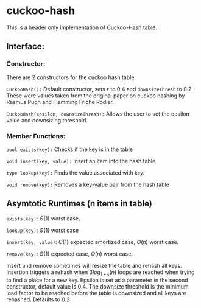 # cuckoo-hash
This is a header only implementation of Cuckoo-Hash table. 

## Interface: 

### Constructor:

There are 2 constructors for the cuckoo hash table:

`CuckooHash():` Default constructor, sets $\epsilon$ to 0.4 and `downsizeThresh` to 0.2. These were values taken from the original paper on cuckoo hashing by Rasmus Pugh and Flemming Friche Rodler.
 
`CuckooHash(epsilon, downsizeThresh):` Allows the user to set the epsilon value and downsizing threshold. 

### Member Functions:

`bool exists(key):` Checks if the key is in the table

`void insert(key, value):` Insert an item into the hash table

`type lookup(key):` Finds the value associated with `key`. 

`void remove(key):` Removes a key-value pair from the hash table

## Asymtotic Runtimes (n items in table)

`exists(key)`: $\Theta(1)$ worst case. 

`lookup(key)`: $\Theta(1)$ worst case

`insert(key, value)`: $\Theta(1)$ expected amortized case, $O(n)$ worst case. 

`remove(key)`: $\Theta(1)$ expected case, $O(n)$ worst case. 

Insert and remove sometimes will resize the table and rehash all keys. Insertion triggers a rehash when $3 log_{1+\epsilon}(n)$ loops are reached when trying to find a place for a new key. Epsilon is set as a parameter in the second constructor, default value is 0.4. The downsize threshold is the minimum load factor to be reached before the table is downsized and all keys are rehashed. Defaults to 0.2 


